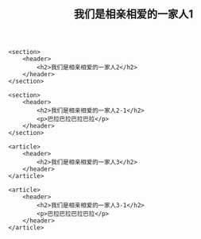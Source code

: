 <!---
layout: demo
--->
<html lang="cmn-Hans">
<head>
    <title>header 、footer 不止表示页头页尾</title>
</head>
<body>
    <div>
        <header>
            <h2>我们是相亲相爱的一家人1</h2>
        </header>
    </div>

    <section>
        <header>
            <h2>我们是相亲相爱的一家人2</h2>
        </header>
    </section>

    <section>
        <header>
            <h2>我们是相亲相爱的一家人2-1</h2>
            <p>巴拉巴拉巴拉巴拉</p>
        </header>
    </section>

    <article>
        <header>
            <h2>我们是相亲相爱的一家人3</h2>
        </header>
    </article>

    <article>
        <header>
            <h2>我们是相亲相爱的一家人3-1</h2>
            <p>巴拉巴拉巴拉巴拉</p>
        </header>
    </article>
</body>
</html>